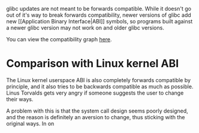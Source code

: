 glibc updates are not meant to be forwards compatible. While it doesn't go out of it's way to break forwards compatibility, newer versions of glibc add new [[Application Binary Interface|ABI]] symbols, so programs built against a newer glibc version may not work on and older glibc versions.

You can view the compatibility graph [here](https://abi-laboratory.pro/?view=timeline&l=glibc).
# Comparison with Linux kernel ABI
The Linux kernel userspace ABI is also completely forwards compatible by principle, and it also tries to be backwards compatible as much as possible. Linus Torvalds gets very angry if someone suggests the user to change their ways.

A problem with this is that the system call design seems poorly designed, and the reason is definitely an aversion to change, thus sticking with the original ways. In on